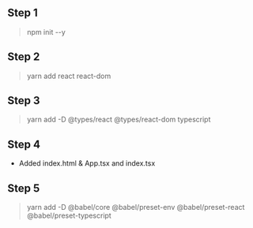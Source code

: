 ## Step 1

> npm init --y

## Step 2

> yarn add react react-dom

## Step 3

> yarn add -D @types/react @types/react-dom typescript

## Step 4

- Added index.html & App.tsx and index.tsx

## Step 5

> yarn add -D @babel/core @babel/preset-env @babel/preset-react @babel/preset-typescript
